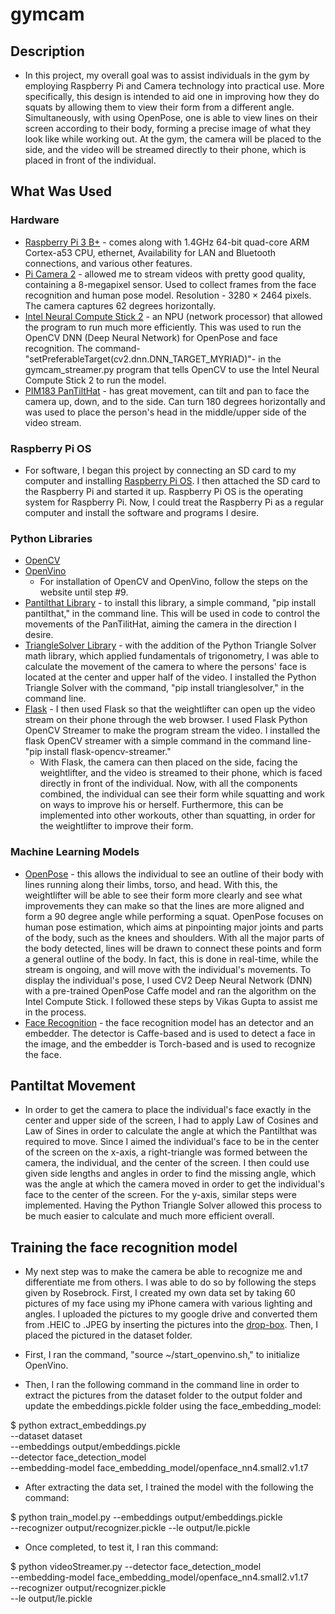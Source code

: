 # gymcam
## Description
-  In this project, my overall goal was to assist individuals in the gym by employing Raspberry Pi and Camera technology into practical use. More specifically, this design is intended to aid one in improving how they do squats by allowing them to view their form from a different angle. Simultaneously, with using OpenPose, one is able to view lines on their screen according to their body, forming a precise image of what they look like while working out. At the gym, the camera will be placed to the side, and the video will be streamed directly to their phone, which is placed in front of the individual.
## What Was Used
### Hardware
-  [Raspberry Pi 3 B+](https://www.raspberrypi.org/products/raspberry-pi-3-model-b-plus/) - comes along with 1.4GHz 64-bit quad-core ARM Cortex-a53 CPU, ethernet, Availability for LAN and Bluetooth connections, and various other features.
-  [Pi Camera 2](https://www.raspberrypi.org/products/camera-module-v2/) - allowed me to stream videos with pretty good quality, containing a 8-megapixel sensor. Used to collect frames from the face recognition and human pose model. Resolution - 3280 × 2464 pixels. The camera captures 62 degrees horizontally. 
-  [Intel Neural Compute Stick 2](https://store.intelrealsense.com/buy-intel-neural-compute-stick-2.html?cid=sem&source=sa360&campid=2019_q3_egi_us_ntgrs_nach_revs_text-link_brand_bmm_desk_realsense-shopping-ad_o-1lngr_google&ad_group=RealSense+Shopping+Ads&intel_term=PRODUCT_GROUP&sa360id=92700050119513690&gclid=Cj0KCQjw6ar4BRDnARIsAITGzlAEl_pPpmhuDqj5YzaGbwqQQt7DydVdqa9CFmBKrp84k-MuU5R5FC0aAoAQEALw_wcB&gclsrc=aw.ds) - an NPU (network processor) that allowed the program to run much more efficiently. This was used to run the OpenCV DNN (Deep Neural Network) for OpenPose and face recognition. The command- "setPreferableTarget(cv2.dnn.DNN_TARGET_MYRIAD)"- in the gymcam_streamer.py program that tells OpenCV to use the Intel Neural Compute Stick 2 to run the model.
-  [PIM183 PanTiltHat](https://shop.pimoroni.com/products/pan-tilt-hat?variant=33704345034) - has great movement, can tilt and pan to face the camera up, down, and to the side. Can turn 180 degrees horizontally and was used to place the person's head in the middle/upper side of the video stream.
### Raspberry Pi OS
-  For software, I began this project by connecting an SD card to my computer and installing [Raspberry Pi OS](https://www.raspberrypi.org/documentation/installation/installing-images/). I then attached the SD card to the Raspberry Pi and started it up. Raspberry Pi OS is the operating system for Raspberry Pi. Now, I could treat the Raspberry Pi as a regular computer and install the software and programs I desire.
### Python Libraries
-  [OpenCV](https://www.pyimagesearch.com/2019/04/08/openvino-opencv-and-movidius-ncs-on-the-raspberry-pi/)
-  [OpenVino](https://www.pyimagesearch.com/2019/04/08/openvino-opencv-and-movidius-ncs-on-the-raspberry-pi/)
     - For installation of OpenCV and OpenVino, follow the steps on the website until step #9.
-  [Pantilthat Library](https://pypi.org/project/pantilthat/) - to install this library, a simple command, "pip install pantilthat," in the command line. This will be used in code to control the movements of the PanTilitHat, aiming the camera in the direction I desire.
-  [TriangleSolver Library](https://pypi.org/project/trianglesolver/) -  with the addition of the Python Triangle Solver math library, which applied fundamentals of trigonometry, I was able to calculate the movement of the camera to where the persons' face is located at the center and upper half of the video. I installed the Python Triangle Solver with the command, "pip install trianglesolver," in the command line.
-  [Flask](https://pypi.org/project/flask-opencv-streamer/) - I then used Flask so that the weightlifter can open up the video stream on their phone through the web browser. I used Flask Python OpenCV Streamer to make the program stream the video. I installed the flask OpenCV streamer with a simple command in the command line- "pip install flask-opencv-streamer."
     - With Flask, the camera can then placed on the side, facing the weightlifter, and the video is streamed to their phone, which is faced directly in front of the individual. Now, with all the components combined, the individual can see their form while squatting and work on ways to improve his or herself. Furthermore, this can be implemented into other workouts, other than squatting, in order for the weightlifter to improve their form.
### Machine Learning Models
-  [OpenPose](https://www.learnopencv.com/deep-learning-based-human-pose-estimation-using-opencv-cpp-python/) - this allows the individual to see an outline of their body with lines running along their limbs, torso, and head. With this, the weightlifter will be able to see their form more clearly and see what improvements they can make so that the lines are more aligned and form a 90 degree angle while performing a squat. OpenPose focuses on human pose estimation, which aims at pinpointing major joints and parts of the body, such as the knees and shoulders. With all the major parts of the body detected, lines will be drawn to connect these points and form a general outline of the body. In fact, this is done in real-time, while the stream is ongoing, and will move with the individual's movements. To display the individual's pose, I used CV2 Deep Neural Network (DNN) with a pre-trained OpenPose Caffe model and ran the algorithm on the Intel Compute Stick. I followed these steps by Vikas Gupta to assist me in the process.
-  [Face Recognition](https://www.pyimagesearch.com/2020/01/06/raspberry-pi-and-movidius-ncs-face-recognition/) - the face recognition model has an detector and an embedder. The detector is Caffe-based and is used to detect a face in the image, and the embedder is Torch-based and is used to recognize the face.
## Pantiltat Movement
-  In order to get the camera to place the individual's face exactly in the center and upper side of the screen, I had to apply Law of Cosines and Law of Sines in order to calculate the angle at which the Pantilthat was required to move. Since I aimed the individual's face to be in the center of the screen on the x-axis, a right-triangle was formed between the camera, the individual, and the center of the screen. I then could use given side lengths and angles in order to find the missing angle, which was the angle at which the camera moved in order to get the individual's face to the center of the screen. For the y-axis, similar steps were implemented. Having the Python Triangle Solver allowed this process to be much easier to calculate and much more efficient overall.
## Training the face recognition model
-  My next step was to make the camera be able to recognize me and differentiate me from others. I was able to do so by following the steps given by Rosebrock. First, I created my own data set by taking 60 pictures of my face using my iPhone camera with various lighting and angles. I uploaded the pictures to my google drive and converted them from .HEIC to .JPEG by inserting the pictures into the [drop-box](https://freetoolonline.com/heic-to-jpg.html). Then, I placed the pictured in the dataset folder.

-  First, I ran the command, "source ~/start_openvino.sh," to initialize OpenVino.
-  Then, I ran the following command in the command line in order to extract the pictures from the dataset folder to the output folder and update the embeddings.pickle folder using the face_embedding_model: 

$ python extract_embeddings.py \
--dataset dataset \
--embeddings output/embeddings.pickle \
--detector face_detection_model \
--embedding-model face_embedding_model/openface_nn4.small2.v1.t7

-  After extracting the data set, I trained the model with the following the command:

$ python train_model.py --embeddings output/embeddings.pickle \
--recognizer output/recognizer.pickle --le output/le.pickle

-  Once completed, to test it, I ran this command:

$ python videoStreamer.py --detector face_detection_model \
--embedding-model face_embedding_model/openface_nn4.small2.v1.t7 \
--recognizer output/recognizer.pickle \
--le output/le.pickle
